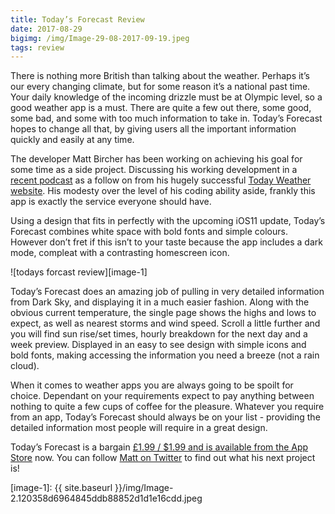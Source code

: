 ```yaml
---
title: Today’s Forecast Review
date: 2017-08-29
bigimg: /img/Image-29-08-2017-09-19.jpeg
tags: review
---
```

There is nothing more British than talking about the weather. Perhaps it’s our every changing climate, but for some reason it’s a national past time. Your daily knowledge of the incoming drizzle must be at Olympic level, so a good weather app is a must. There are quite a few out there, some good, some bad, and some with too much information to take in. Today’s Forecast hopes to change all that, by giving users all the important information quickly and easily at any time.

The developer Matt Bircher has been working on achieving his goal for some time as a side project. Discussing his working development in a [recent podcast][1] as a follow on from his hugely successful [Today Weather website][2]. His modesty over the level of his coding ability aside, frankly this app is exactly the service everyone should have.

Using a design that fits in perfectly with the upcoming iOS11 update, Today’s Forecast combines white space with bold fonts and simple colours. However don’t fret if this isn’t to your taste because the app includes a dark mode, compleat with a contrasting homescreen icon.

![todays forcast review][image-1]

Today’s Forecast does an amazing job of pulling in very detailed information from Dark Sky, and displaying it in a much easier fashion. Along with the obvious current temperature, the single page shows the highs and lows to expect, as well as nearest storms and wind speed. Scroll a little further and you will find sun rise/set times, hourly breakdown for the next day and a week preview. Displayed in an easy to see design with simple icons and bold fonts, making accessing the information you need a breeze (not a rain cloud).

When it comes to weather apps you are always going to be spoilt for choice. Dependant on your requirements expect to pay anything between nothing to quite a few cups of coffee for the pleasure. Whatever you require from an app, Today’s Forecast should always be on your list - providing the detailed information most people will require in a great design.  

Today’s Forecast is a bargain [£1.99 / $1.99 and is available from the App Store][3] now. You can follow [Matt on Twitter][4] to find out what his next project is!

[1]:	http://birchtree.libsyn.com/028-embarrassing-code-that-works "028: Embarrassing code that works"
[2]:	https://t.co/UJqjioxdfC "http://today-weather.com "
[3]:	https://itunes.apple.com/gb/app/todays-forecast/id1271219206?mt=8&at=1000ltj4
[4]:	https://twitter.com/mattbirchler

[image-1]:	{{ site.baseurl }}/img/Image-2.120358d6964845ddb88852d1d1e16cdd.jpeg
